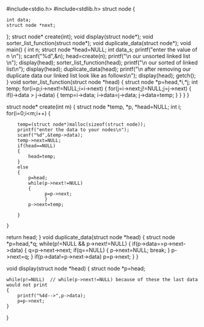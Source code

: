 #include<stdio.h>
#include<stdlib.h>
 struct node
{

    int data;
    struct node *next;

};
struct node* create(int);
void display(struct node*);
void sorter_list_function(struct node*);
void duplicate_data(struct node*);
void main()
{
    int n;
    struct node  *head=NULL;
    int data_s;
    printf("enter the value of n \n");
    scanf("%d",&n);
    head=create(n);
    printf("\n our unsorted linked list \n");
    display(head);
    sorter_list_function(head);
    printf("\n our sorted of linked list\n");
    display(head);
    duplicate_data(head);
    printf("\n after removing our duplicate data our linked list look like as follows\n");
    display(head);
    getch();
}
void sorter_list_function(struct node *head)
{
       struct node *p=head,*i,*j;
       int temp;
       for(i=p;i->next!=NULL;i=i->next)
       {
                                       for(j=i->next;j!=NULL;j=j->next)
                                       {
                                                                       if(i->data > j->data)
                                                                       {
                                                                                           temp=i->data;
                                                                                           i->data=j->data;
                                                                                           j->data=temp;
                                                                                           }
                                                                                           }
                                                                                           }
                                                                                           }
                                        
       

struct node* create(int m)
{
    struct node  *temp,  *p, *head=NULL;
    int i;
    for(i=0;i<m;i++)
    {

        temp=(struct node*)malloc(sizeof(struct node));
        printf("enter the data to your nodes\n");
        scanf("%d",&temp->data);
        temp->next=NULL;
        if(head==NULL)
        {
            head=temp;
        }
        else
        {
            p=head;
            while(p->next!=NULL)
            {
                  p=p->next;
                  }       
            p->next=temp;
            
        }
        
    }
    
return head;
}
void duplicate_data(struct node *head)
{
    struct node *p=head,*q;
    while(p!=NULL && p->next!=NULL)
    {
                  if(p->data==p->next->data)
                  {
                                            q=p->next->next;
                                            if(q==NULL)
                                            {
                                                       p->next=NULL;
                                                       break;
                                                       }
                                                       p->next=q;
                                                       }
                                                       if(p->data!=p->next->data)
                                                       p=p->next;
                                                       }
                                                       }
                                                 
    

void display(struct node  *head)
{
    struct node  *p=head;
    
    while(p!=NULL)  // while(p->next!=NULL) because of these the last data would not print
    {
        printf("%4d-->",p->data);
        p=p->next;
    }
}
